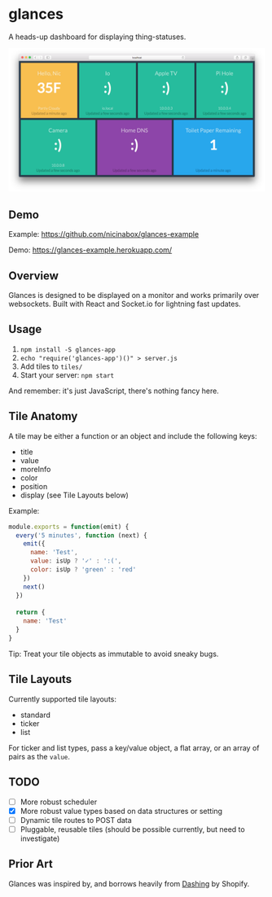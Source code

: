 # glances

A heads-up dashboard for displaying thing-statuses.

![](screenshot.png?raw=true)

## Demo

Example: https://github.com/nicinabox/glances-example

Demo: https://glances-example.herokuapp.com/

## Overview

Glances is designed to be displayed on a monitor and works primarily over websockets. Built with React and Socket.io for lightning fast updates.

## Usage

1. `npm install -S glances-app`
2. `echo "require('glances-app')()" > server.js`
3. Add tiles to `tiles/`
4. Start your server: `npm start`

And remember: it's just JavaScript, there's nothing fancy here.

## Tile Anatomy

A tile may be either a function or an object and include the following keys:

* title
* value
* moreInfo
* color
* position
* display (see Tile Layouts below)

Example:

```javascript
module.exports = function(emit) {
  every('5 minutes', function (next) {
    emit({
      name: 'Test',
      value: isUp ? '✓' : ':(',
      color: isUp ? 'green' : 'red'
    })
    next()
  })

  return {
    name: 'Test'
  }
}
```

Tip: Treat your tile objects as immutable to avoid sneaky bugs.

## Tile Layouts

Currently supported tile layouts:

* standard
* ticker
* list

For ticker and list types, pass a key/value object, a flat array, or an array of pairs as the `value`.

## TODO

* [ ] More robust scheduler
* [x] More robust value types based on data structures or setting
* [ ] Dynamic tile routes to POST data
* [ ] Pluggable, reusable tiles (should be possible currently, but need to investigate)

## Prior Art

Glances was inspired by, and borrows heavily from [Dashing](http://dashing.io/) by Shopify. 

